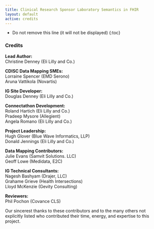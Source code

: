 ```yaml
---
title: Clinical Research Sponsor Laboratory Semantics in FHIR
layout: default
active: credits
---
```



<!-- TOC  the css styling for this is \pages\assets\css\project.css under 'markdown-toc'-->

* Do not remove this line (it will not be displayed)
{:toc}


<!-- end TOC -->


###  Credits

**Lead Author:**  
Christine Denney (Eli Lilly and Co.)  

**CDISC Data Mapping SMEs:**  
Lorraine Spencer (EMD Serono)  
Aruna Vattikola (Novartis)  

**IG Site Developer:**  
Douglas Denney (Eli Lilly and Co.)  

**Connectathon Development:**  
Roland Hartich (Eli Lilly and Co.)  
Pradeep Mysore (Allegient)  
Angela Romano (Eli Lilly and Co.)  

**Project Leadership:**  
Hugh Glover (Blue Wave Informatics, LLP)  
Donald Jennings (Eli Lilly and Co.)  

**Data Mapping Contributors:**  
Julie Evans (Samvit Solutions. LLC)  
Geoff Lowe (Medidata, E2C)  

**IG Technical Consultants:**  
Nagesh Bashyam (Drajer, LLC)  
Grahame Grieve (Health Intersections)  
Lloyd McKenzie (Gevity Consulting)

**Reviewers:**  
Phil Pochon (Covance CLS)  

Our sincerest thanks to these contributors and to the many others not explicitly listed who contributed their time, energy, and expertise to this project.

<br/>
